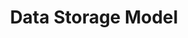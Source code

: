 ---
title: Data Storage Model
tags:
  - genetic map
  - QTL
  - data storage
  - importers
description: This is documentation pertaining to how genetic map data and QTLs are stored in the Chado database.
---